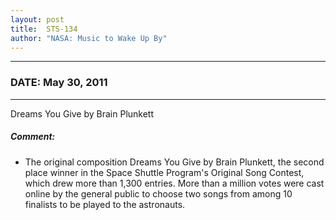 ```yaml
---
layout: post
title:  STS-134
author: "NASA: Music to Wake Up By"
---
```


----
### DATE: May 30, 2011
----
Dreams You Give by Brain Plunkett

##### Comment:
* The original composition Dreams You Give by Brain Plunkett, the second place winner in the Space Shuttle Program's Original Song Contest, which drew more than 1,300 entries. More than a million votes were cast online by the general public to choose two songs from among 10 finalists to be played to the astronauts.
